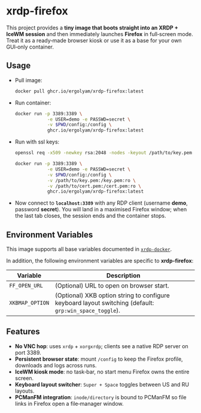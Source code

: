 # xrdp-firefox
This project provides a **tiny image that boots straight into an XRDP + IceWM session** and then immediately launches **Firefox** in full‑screen mode.
Treat it as a ready‑made browser kiosk or use it as a base for your own GUI‑only container.

## Usage

- Pull image:
    ```bash
    docker pull ghcr.io/ergolyam/xrdp-firefox:latest
    ```

- Run container:
    ```bash
    docker run -p 3389:3389 \
                -e USER=demo -e PASSWD=secret \
                -v $PWD/config:/config \
                ghcr.io/ergolyam/xrdp-firefox:latest
    ```

- Run with ssl keys:
    ```bash
    openssl req -x509 -newkey rsa:2048 -nodes -keyout /path/to/key.pem -out /path/to/cert.pem -days 365
    ```
    ```bash
    docker run -p 3389:3389 \
                -e USER=demo -e PASSWD=secret \
                -v $PWD/config:/config \
                -v /path/to/key.pem:/key.pem:ro \
                -v /path/to/cert.pem:/cert.pem:ro \
                ghcr.io/ergolyam/xrdp-firefox:latest
    ```

- Now connect to **`localhost:3389`** with any RDP client (username **demo**, password **secret**). You will land in a maximised Firefox window; when the last tab closes, the session ends and the container stops.

## Environment Variables

This image supports all base variables documented in [`xrdp-docker`](https://github.com/ergolyam/xrdp-docker?tab=readme-ov-file#environment-variables).

In addition, the following environment variables are specific to **xrdp-firefox**:

| Variable         | Description |
|------------------|-------------|
| `FF_OPEN_URL`    | (Optional) URL to open on browser start. |
| `XKBMAP_OPTION`  | (Optional) XKB option string to configure keyboard layout switching (default: `grp:win_space_toggle`). |

## Features

- **No VNC hop**: uses `xrdp` + `xorgxrdp`; clients see a native RDP server on port 3389.
- **Persistent browser state**: mount `/config` to keep the Firefox profile, downloads and logs across runs.
- **IceWM kiosk mode**: no task‑bar, no start menu Firefox owns the entire screen.
- **Keyboard layout switcher**: `Super + Space` toggles between US and RU layouts.
- **PCManFM integration**: `inode/directory` is bound to PCManFM so file links in Firefox open a file‑manager window.
